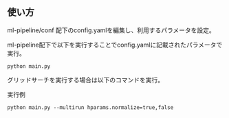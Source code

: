 ## 使い方
ml-pipeline/conf 配下のconfig.yamlを編集し、利用するパラメータを設定。

ml-pipeline配下で以下を実行することでconfig.yamlに記載されたパラメータで実行。
```
python main.py
```


グリッドサーチを実行する場合は以下のコマンドを実行。

実行例
```
python main.py --multirun hparams.normalize=true,false
```
